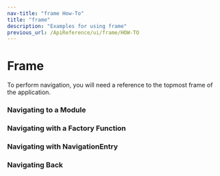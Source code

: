 ```yaml
---
nav-title: "frame How-To"
title: "frame"
description: "Examples for using frame"
previous_url: /ApiReference/ui/frame/HOW-TO
---
```

# Frame
To perform navigation, you will need a reference to the topmost frame of the application.
<snippet id='frame-require'/>

### Navigating to a Module
<snippet id='frame-navigating'/>

### Navigating with a Factory Function
<snippet id='frame-factory-func'/>

### Navigating with NavigationEntry
<snippet id='frame-naventry'/>

### Navigating Back
<snippet id='frame-back'/>
